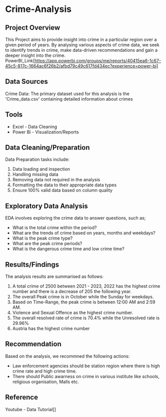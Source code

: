 # Crime-Analysis

## Project Overview
 This Project aims to provide insight into crime in a particular region over a given period of years. By analysing various aspects of crime data, we seek to identify trends in crime, make data-driven recommendations and gain a deeper insight into the crime.
 PowerBI_Link[https://app.powerbi.com/groups/me/reports/40415ea6-1c67-45c5-817c-1664ac6f26b2/afbd79c49c617fd434ec?experience=power-bi]

 ## Data Sources
 Crime Data: The primary dataset used for this analysis is the 'Crime_data.csv' containing detailed information about crimes

 ## Tools
 - Excel - Data Cleaning
 - Power Bi - Visualization/Reports

## Data Cleaning/Preparation
Data Preparation tasks include:
1. Data loading and inspection
2. Handling missing data
3. Removing data not required in the analysis
4. Formatting the data to their appropriate data types
5. Ensure 100% valid data based on column quality

## Exploratory Data Analysis
 EDA involves exploring the crime data to answer questions, such as;
 - What is the total crime within the period?
 - What are the trends of crime based on years, months and weekdays?
 - What is  the peak crime type?
 - What are the peak crime periods?
 - What is the dangerous crime time and low crime time?

## Results/Findings
The analysis results are summarised as follows:
1. A total crime of 2500 between 2021 - 2023, 2022 has the highest crime number and there is a decrease of 205 the following year.
2. The overall Peak crime is in October while the Sunday for weekdays.
3. Based on Time-Range, the peak crime is between 12:00 AM and 2:59 AM.
4. Violence and Sexual Offence as the highest crime number.
5. The overall resolved rate of crime is 70.4% while the Unresolved rate is 29.96%
6. Austria has the highest crime number

## Recommendation
Based on the analysis, we recommned the following actions:
-  Law enforcement agencies should be station region where there is high crime rate and high crime time.
-  There should Public awarness on crime in various institute like schools, religious organisation, Malls etc.


## Reference
Youtube - Data Tutorial[]
 
